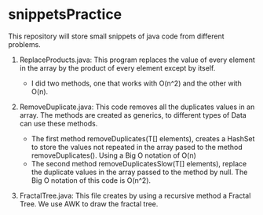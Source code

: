 # snippetsPractice

This repository will store small snippets of java code from different problems.

  1) ReplaceProducts.java: This program replaces the value of every element in the array by the product of every
  element except by itself.
      - I did two methods, one that works with O(n^2) and the other with O(n).
  
  2) RemoveDuplicate.java: This code removes all the duplicates values in an array. The methods are created as generics, to different types of Data can use these methods.
      - The first method removeDuplicates(T[] elements), creates a HashSet to store the values not repeated in the array pased to the method removeDuplicates(). Using a Big O notation of O(n)
      - The second method removeDuplicatesSlow(T[] elements), replace the duplicate values in the array passed to the method by null. The Big O notation of this code is O(n^2).
      
   3) FractalTree.java: This file creates by using a recursive method a Fractal Tree. We use AWK to draw the fractal tree.
